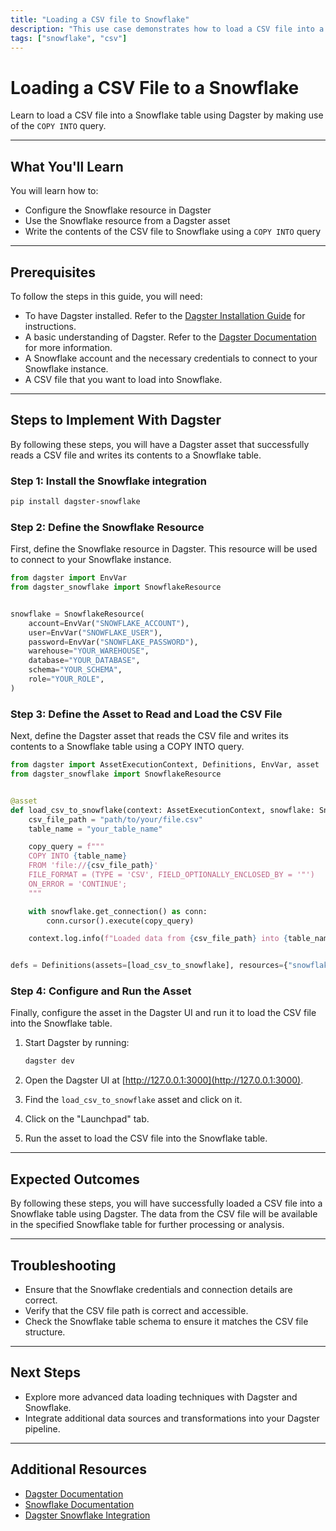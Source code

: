 ```yaml
---
title: "Loading a CSV file to Snowflake"
description: "This use case demonstrates how to load a CSV file into a Snowflake table using Dagster. The objective is to automate the process of reading a CSV file and writing its contents to a Snowflake table using a COPY INTO query."
tags: ["snowflake", "csv"]
---
```


# Loading a CSV File to a Snowflake

Learn to load a CSV file into a Snowflake table using Dagster by making use of the `COPY INTO` query.

---

## What You'll Learn

You will learn how to:

- Configure the Snowflake resource in Dagster
- Use the Snowflake resource from a Dagster asset
- Write the contents of the CSV file to Snowflake using a `COPY INTO` query

---

## Prerequisites

To follow the steps in this guide, you will need:

- To have Dagster installed. Refer to the [Dagster Installation Guide](https://docs.dagster.io/getting-started/installation) for instructions.
- A basic understanding of Dagster. Refer to the [Dagster Documentation](https://docs.dagster.io/getting-started/what-why-dagster) for more information.
- A Snowflake account and the necessary credentials to connect to your Snowflake instance.
- A CSV file that you want to load into Snowflake.

---

## Steps to Implement With Dagster

By following these steps, you will have a Dagster asset that successfully reads a CSV file and writes its contents to a Snowflake table.

### Step 1: Install the Snowflake integration

```bash
pip install dagster-snowflake
```

### Step 2: Define the Snowflake Resource

First, define the Snowflake resource in Dagster. This resource will be used to connect to your Snowflake instance.

```python
from dagster import EnvVar
from dagster_snowflake import SnowflakeResource


snowflake = SnowflakeResource(
    account=EnvVar("SNOWFLAKE_ACCOUNT"),
    user=EnvVar("SNOWFLAKE_USER"),
    password=EnvVar("SNOWFLAKE_PASSWORD"),
    warehouse="YOUR_WAREHOUSE",
    database="YOUR_DATABASE",
    schema="YOUR_SCHEMA",
    role="YOUR_ROLE",
)
```

### Step 3: Define the Asset to Read and Load the CSV File

Next, define the Dagster asset that reads the CSV file and writes its contents to a Snowflake table using a COPY INTO query.

```python
from dagster import AssetExecutionContext, Definitions, EnvVar, asset
from dagster_snowflake import SnowflakeResource


@asset
def load_csv_to_snowflake(context: AssetExecutionContext, snowflake: SnowflakeResource):
    csv_file_path = "path/to/your/file.csv"
    table_name = "your_table_name"

    copy_query = f"""
    COPY INTO {table_name}
    FROM 'file://{csv_file_path}'
    FILE_FORMAT = (TYPE = 'CSV', FIELD_OPTIONALLY_ENCLOSED_BY = '"')
    ON_ERROR = 'CONTINUE';
    """

    with snowflake.get_connection() as conn:
        conn.cursor().execute(copy_query)

    context.log.info(f"Loaded data from {csv_file_path} into {table_name}")


defs = Definitions(assets=[load_csv_to_snowflake], resources={"snowflake": snowflake})
```

### Step 4: Configure and Run the Asset

Finally, configure the asset in the Dagster UI and run it to load the CSV file into the Snowflake table.

1. Start Dagster by running:

   ```sh
   dagster dev
   ```

2. Open the Dagster UI at [http://127.0.0.1:3000](http://127.0.0.1:3000).

3. Find the `load_csv_to_snowflake` asset and click on it.

4. Click on the "Launchpad" tab.

5. Run the asset to load the CSV file into the Snowflake table.

---

## Expected Outcomes

By following these steps, you will have successfully loaded a CSV file into a Snowflake table using Dagster. The data from the CSV file will be available in the specified Snowflake table for further processing or analysis.

---

## Troubleshooting

- Ensure that the Snowflake credentials and connection details are correct.
- Verify that the CSV file path is correct and accessible.
- Check the Snowflake table schema to ensure it matches the CSV file structure.

---

## Next Steps

- Explore more advanced data loading techniques with Dagster and Snowflake.
- Integrate additional data sources and transformations into your Dagster pipeline.

---

## Additional Resources

- [Dagster Documentation](https://docs.dagster.io/)
- [Snowflake Documentation](https://docs.snowflake.com/)
- [Dagster Snowflake Integration](https://docs.dagster.io/integrations/snowflake/using-snowflake-with-dagster)
